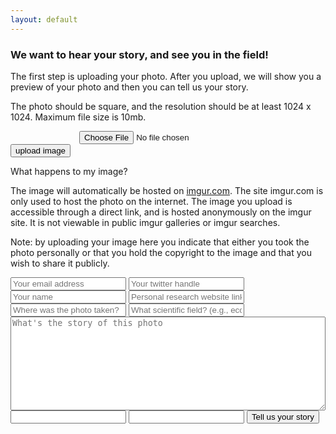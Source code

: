 ```yaml
---
layout: default
---
```

<script src="http://code.jquery.com/jquery.min.js"></script>
<script>
	$( document ).ready(function() {
		$("#expandinstructions").click(function(e){
			$("#instructions").toggleClass("visible hidden");
			$("#expandinstructions").toggleClass('fa-plus-circle fa-minus-circle')
		});
		$( "#submit-button" ).click(function(e) {
			$("#uploadprogress").toggleClass("visible hidden");
			var formData = new FormData();
			var imageData = $("#img-input")[0].files[0];
			formData.append("image",imageData);
			$.ajax({
			  url: "https://api.imgur.com/3/image",
			  type: "POST",
			  datatype: "json",
			  headers: {
			    "Authorization": "Client-ID 893f12a98c220db"
			  },
			  data: formData,
			  success: function(response) {
				  $("#uploadprogress").toggleClass("visible hidden");
				  $("#failureupload").remove();
				  $("#whathappens").remove();
				  $("#instructions").remove();
				  $("#imguploadform").remove();
				  $("#successupload").html("<img src=" + response.data.link + "></a>");
				  $("#formspree").removeClass("hidden").addClass("visible");
				  $("#imgurlink-form").val(response.data.link);
				  $("#imgurdelete-form").val(response.data.deletehash);
				  $("#imgurlink").html(response.data.link);
				  $("#imgurdelete").html(response.data.deletehash);
				  
			  },
			  error: function(response){
				  $("#uploadprogress").removeClass("visible").addClass("hidden");
			  	  $("#failureupload").html("something went wrong...maybe you should try again?");
				  //window.location.href="upload_image.html";
			  },
			  cache: false,
			  contentType: false,
			  processData: false
			});
		});
	});
</script>

<div class="my-text-body">
<h3>We want to hear your story, and see you in the field!</h3>

<p>The first step is uploading your photo. After you upload, we will show you a preview of your photo and then you can tell us your story.</p>

<p>The photo should be square, and the resolution should be at least 1024 x 1024. Maximum file size is 10mb.</p>



<div id="failureupload" class="error"></div>
<div id="successupload"></div>

<div class="my-text-body">
	<form id="imguploadform" method="POST" enctype="multipart/form-data">
		<div class="row">
			<input type="file" id="img-input" name="image" accept="image/*" style="padding-left:110px">
		</div>
		<div class="row">
			<input type="button" id="submit-button" value="upload image">
		</div>
		<div class="row" class="hidden" id="uploadprogress">
			<i class="fa fa-spinner fa-pulse fa-2x fa-fw"></i>
		</div>
	</form>
</div>

<div id="whathappens">
What happens to my image? <i class="fa fa-plus-circle" aria-hidden="true" id="expandinstructions"></i>
</div>

<div id="instructions" class="hidden">

 <p> The image will automatically be hosted on <a href="https://help.imgur.com/hc/en-us/articles/201746817-Post-privacy">imgur.com</a>. The site imgur.com is only used to host the photo on the internet. The image you upload is accessible through a direct link, and is hosted anonymously on the imgur site. It is not viewable in public imgur galleries or imgur searches.</p>

 <p>Note: by uploading your image here you indicate that either you took the photo personally or that you hold the copyright to the image and that you wish to share it publicly.</p>

</div>

<div id="formspree" class="hidden">
	<form action="https://formspree.io/fof.contribute@gmail.com" method="POST">
		<input type="email" name="_replyto" placeholder="Your email address">
		<input type="text" name="twitterhandle" placeholder="Your twitter handle">
		<input type="text" name="submittername" placeholder="Your name">
		<input type="text" name="website" placeholder="Personal research website link">
		<input type="text" name="location" placeholder="Where was the photo taken?">
		<input type="text" name="tags" placeholder="What scientific field? (e.g., ecology, geology, forestry, etc)">
	    <textarea style="width: 100%; height: 150px;" name="the story" placeholder="What's the story of this photo"></textarea>
		<input type="text" name="photo-link" type="hidden" id="imgurlink-form">
		<input type="text" name="imgur-delete-hash" type="hidden" id="imgurdelete-form">
		<input type="hidden" name="_subject" value="New FOF submission!" />
		<input type="text" name="_gotcha" style="display:none" />
		<input type="hidden" name="_next" value="/thanks/" />
	    <input type="submit" value="Tell us your story">
	</form>
	<p id = "imgurlink"></p>
	<p id = "imgurdelete"></p>
</div>
</div>